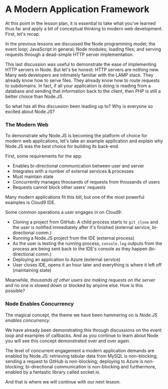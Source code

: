 A Modern Application Framework
==============================

At this point in the lesson plan, it is essential to take what you've learned
thus far and apply a bit of conceptual thinking to modern web development.
First, let's recap.

In the previous lessons we discussed the Node programming model; the event loop;
JavaScript in general; Node modules; loading files; and serving requests through a
dead-simple HTTP server implementation.

This last discussion was useful to demonstrate the ease of implementing HTTP servers
in Node. But let's be honest: HTTP servers are nothing new. Many web developers
are intimately familiar with the LAMP stack. They already know how to serve files.
They already know how to route requests to subdomains. In fact, if all your
application is doing is reading from a database and sending that information
back to the client, then PHP is still a better choice than Node.JS.

So what has all this discussion been leading up to? Why is everyone so excited
about Node.JS?

### The Modern Web

To demonstrate why Node.JS is becoming the platform of choice for modern web
applications, let's take an example application and explain why Node.JS was the
best choice for building its back-end.

First, some requirements for the app:

* Enables bi-directional communication between user and server
* Integrates with a number of external services & processes
* Must maintain state
* Concurrently manages thousands of requests from thousands of users
* Requests cannot block other users' requests

Many modern applications fit this bill, but one of the most powerful examples is
Cloud9 IDE.

Some common operations a user engages in on Cloud9:

* Cloning a project from GitHub: A child process starts to `git clone` and the
user is notified immediately after it's finished (external service, bi-directional
comm.)
* Running a Node.JS project from the IDE (external process)
* As the user is testing the running process, `console.log` outputs from the
process are being sent back to the IDE's console as they happen (bi-directional
comm.)
* Deploying an application to Azure (external service)
* User closes IDE, opens it an hour later and everything is where it left off
(maintaining state)

Meanwhile, _thousands of other users are making requests on the server_ and no
one is slowed down or blocked by anyone else. How is this possible?

### Node Enables Concurrency

The magical concept, the theme we have been hammering on is
_Node.JS enables concurrency_.

We have already been demonstrating this through discussions on the event loop
and examples of callbacks. And as you continue to learn about Node you will see
this concept demonstrated over and over again.

The level of concurrent engagement a modern application demands are enabled by
Node.JS: retrieving tabular data from MySQL is non-blocking; sending a request
to GitHub is non-blocking; deploying to Azure is non-blocking; bi-directional
communication is non-blocking and furthermore, enabled by a fantastic library
called socket.io.

And that is where we will continue with our next lesson.